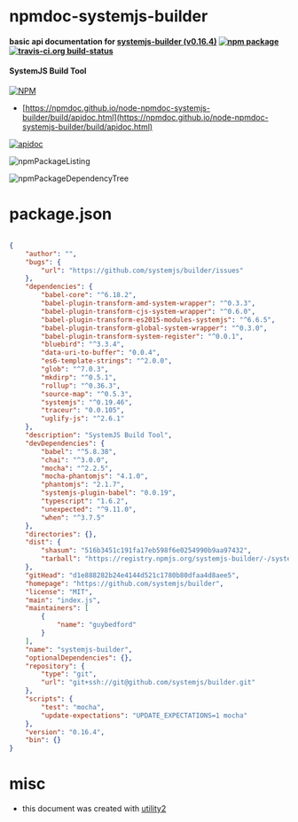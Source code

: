 # npmdoc-systemjs-builder

#### basic api documentation for  [systemjs-builder (v0.16.4)](https://github.com/systemjs/builder)  [![npm package](https://img.shields.io/npm/v/npmdoc-systemjs-builder.svg?style=flat-square)](https://www.npmjs.org/package/npmdoc-systemjs-builder) [![travis-ci.org build-status](https://api.travis-ci.org/npmdoc/node-npmdoc-systemjs-builder.svg)](https://travis-ci.org/npmdoc/node-npmdoc-systemjs-builder)

#### SystemJS Build Tool

[![NPM](https://nodei.co/npm/systemjs-builder.png?downloads=true&downloadRank=true&stars=true)](https://www.npmjs.com/package/systemjs-builder)

- [https://npmdoc.github.io/node-npmdoc-systemjs-builder/build/apidoc.html](https://npmdoc.github.io/node-npmdoc-systemjs-builder/build/apidoc.html)

[![apidoc](https://npmdoc.github.io/node-npmdoc-systemjs-builder/build/screenCapture.buildCi.browser.%252Ftmp%252Fbuild%252Fapidoc.html.png)](https://npmdoc.github.io/node-npmdoc-systemjs-builder/build/apidoc.html)

![npmPackageListing](https://npmdoc.github.io/node-npmdoc-systemjs-builder/build/screenCapture.npmPackageListing.svg)

![npmPackageDependencyTree](https://npmdoc.github.io/node-npmdoc-systemjs-builder/build/screenCapture.npmPackageDependencyTree.svg)



# package.json

```json

{
    "author": "",
    "bugs": {
        "url": "https://github.com/systemjs/builder/issues"
    },
    "dependencies": {
        "babel-core": "^6.18.2",
        "babel-plugin-transform-amd-system-wrapper": "^0.3.3",
        "babel-plugin-transform-cjs-system-wrapper": "^0.6.0",
        "babel-plugin-transform-es2015-modules-systemjs": "^6.6.5",
        "babel-plugin-transform-global-system-wrapper": "^0.3.0",
        "babel-plugin-transform-system-register": "^0.0.1",
        "bluebird": "^3.3.4",
        "data-uri-to-buffer": "0.0.4",
        "es6-template-strings": "^2.0.0",
        "glob": "^7.0.3",
        "mkdirp": "^0.5.1",
        "rollup": "^0.36.3",
        "source-map": "^0.5.3",
        "systemjs": "^0.19.46",
        "traceur": "0.0.105",
        "uglify-js": "^2.6.1"
    },
    "description": "SystemJS Build Tool",
    "devDependencies": {
        "babel": "^5.8.38",
        "chai": "^3.0.0",
        "mocha": "^2.2.5",
        "mocha-phantomjs": "4.1.0",
        "phantomjs": "2.1.7",
        "systemjs-plugin-babel": "0.0.19",
        "typescript": "1.6.2",
        "unexpected": "^9.11.0",
        "when": "^3.7.5"
    },
    "directories": {},
    "dist": {
        "shasum": "516b3451c191fa17eb598f6e0254990b9aa97432",
        "tarball": "https://registry.npmjs.org/systemjs-builder/-/systemjs-builder-0.16.4.tgz"
    },
    "gitHead": "d1e888282b24e4144d521c1780b80dfaa4d8aee5",
    "homepage": "https://github.com/systemjs/builder",
    "license": "MIT",
    "main": "index.js",
    "maintainers": [
        {
            "name": "guybedford"
        }
    ],
    "name": "systemjs-builder",
    "optionalDependencies": {},
    "repository": {
        "type": "git",
        "url": "git+ssh://git@github.com/systemjs/builder.git"
    },
    "scripts": {
        "test": "mocha",
        "update-expectations": "UPDATE_EXPECTATIONS=1 mocha"
    },
    "version": "0.16.4",
    "bin": {}
}
```



# misc
- this document was created with [utility2](https://github.com/kaizhu256/node-utility2)
